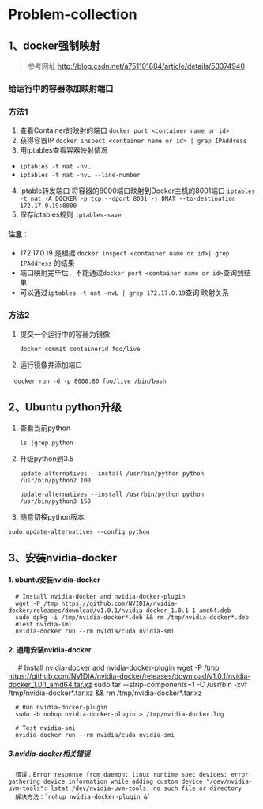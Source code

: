# Problem-collection
## 1、docker强制映射
> 参考网址 http://blog.csdn.net/a751101884/article/details/53374940  
### 给运行中的容器添加映射端口
### 方法1
1. 查看Container的映射的端口
   `docker port <container name or id>`
2. 获得容器IP
   `docker inspect <container name or id> | grep IPAddress`  
3. 用iptables查看容器映射情况
* `iptables -t nat -nvL`
   
* `iptables -t nat -nvL --line-number`       
4. iptable转发端口
将容器的8000端口映射到Docker主机的8001端口
   `iptables -t nat -A DOCKER -p tcp --dport 8001 -j DNAT --to-destination 172.17.0.19:8000`   
5. 保存iptables规则
   `iptables-save`
#### 注意：
* 172.17.0.19 是根据 `docker inspect <container name or id>| grep IPAddress` 的结果
* 端口映射完毕后，不能通过`docker port <container name or id>`查询到结果
* 可以通过`iptables -t nat -nvL | grep 172.17.0.19`查询 映射关系
### 方法2
1. 提交一个运行中的容器为镜像

    `docker commit containerid foo/live`  
2. 运行镜像并添加端口

    `docker run -d -p 8000:80 foo/live /bin/bash`
## 2、Ubuntu python升级
1. 查看当前python

   `ls |grep python`
2. 升级python到3.5

    `update-alternatives --install /usr/bin/python python /usr/bin/python2 100`
    
    `update-alternatives --install /usr/bin/python python /usr/bin/python3 150`
 3. 随意切换python版本
 
   `sudo update-alternatives --config python`
 ## 3、安装nvidia-docker
 #### 1. ubuntu安装nvidia-docker
      # Install nvidia-docker and nvidia-docker-plugin
      wget -P /tmp https://github.com/NVIDIA/nvidia-docker/releases/download/v1.0.1/nvidia-docker_1.0.1-1_amd64.deb
      sudo dpkg -i /tmp/nvidia-docker*.deb && rm /tmp/nvidia-docker*.deb
      #Test nvidia-smi
      nvidia-docker run --rm nvidia/cuda nvidia-smi      
#### 2. 通用安装nvidia-docker
      # Install nvidia-docker and nvidia-docker-plugin
      wget -P /tmp https://github.com/NVIDIA/nvidia-docker/releases/download/v1.0.1/nvidia-docker_1.0.1_amd64.tar.xz
      sudo tar --strip-components=1 -C /usr/bin -xvf /tmp/nvidia-docker*.tar.xz && rm /tmp/nvidia-docker*.tar.xz

      # Run nvidia-docker-plugin
      sudo -b nohup nvidia-docker-plugin > /tmp/nvidia-docker.log

      # Test nvidia-smi
      nvidia-docker run --rm nvidia/cuda nvidia-smi
 ##### 3.nvidia-docker相关错误
      错误：Error response from daemon: linux runtime spec devices: error gathering device information while adding custom device "/dev/nvidia-uvm-tools": lstat /dev/nvidia-uvm-tools: no such file or directory
      解决方法：`nohup nvidia-docker-plugin &`
